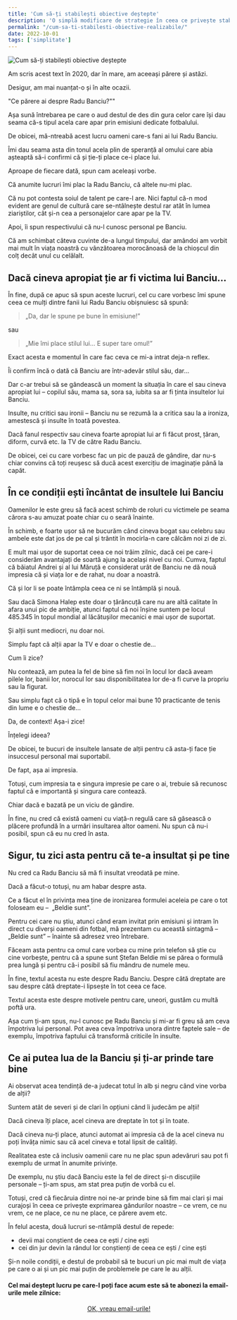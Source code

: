 ```yaml
---
title: 'Cum să-ți stabilești obiective deștepte'
description: 'O simplă modificare de strategie în ceea ce privește stabilirea obiectivelor te poate ajuta să reușești în sfârșit să faci ceea ce-ți propui.'
permalink: "/cum-sa-ti-stabilesti-obiective-realizabile/"
date: 2022-10-01
tags: ['simplitate']
---
```


![Cum să-ți stabilești obiective deștepte](/assets/images/gallery/cum-sa-ti-stabilesti-obiective-destepte.jpg)

Am scris acest text în 2020, dar în mare, am aceeași părere și astăzi.

Desigur, am mai nuanțat-o și în alte ocazii. 

"Ce părere ai despre Radu Banciu?""

Așa sună întrebarea pe care o aud destul de des din gura celor care își dau seama că-s tipul acela care apar prin emisiuni dedicate fotbalului.

De obicei, mă-ntreabă acest lucru oameni care-s fani ai lui Radu Banciu.

Îmi dau seama asta din tonul acela plin de speranță al omului care abia așteaptă să-i confirmi că și ție-ți place ce-i place lui.

Aproape de fiecare dată, spun cam aceleași vorbe.

Că anumite lucruri îmi plac la Radu Banciu, că altele nu-mi plac.

Că nu pot contesta soiul de talent pe care-l are. Nici faptul că-n mod evident are genul de cultură care se-ntâlnește destul rar atât în lumea ziariștilor, cât și-n cea a personajelor care apar pe la TV.

Apoi, îi spun respectivului că nu-l cunosc personal pe Banciu.

Că am schimbat câteva cuvinte de-a lungul timpului, dar amândoi am vorbit mai mult în viața noastră cu vânzătoarea morocănoasă de la chioșcul din colț decât unul cu celălalt.

## Dacă cineva apropiat ție ar fi victima lui Banciu…

În fine, după ce apuc să spun aceste lucruri, cel cu care vorbesc îmi spune ceea ce mulți dintre fanii lui Radu Banciu obișnuiesc să spună:

> „Da, dar le spune pe bune în emisiune!”

sau

> „Mie îmi place stilul lui… E super tare omul!”

Exact acesta e momentul în care fac ceva ce mi-a intrat deja-n reflex.

Îi confirm încă o dată că Banciu are într-adevăr stilul său, dar…

Dar c-ar trebui să se gândească un moment la situația în care el sau cineva apropiat lui – copilul său, mama sa, sora sa, iubita sa ar fi ținta insultelor lui Banciu.

Insulte, nu critici sau ironii – Banciu nu se rezumă la a critica sau la a ironiza, amestescă și insulte în toată povestea.

Dacă fanul respectiv sau cineva foarte apropiat lui ar fi făcut prost, țăran, diform, curvă etc. la TV de către Radu Banciu.

De obicei, cei cu care vorbesc fac un pic de pauză de gândire, dar nu-s chiar convins că toți reușesc să ducă acest exercițiu de imaginație până la capăt.

## În ce condiții ești încântat de insultele lui Banciu

Oamenilor le este greu să facă acest schimb de roluri cu victimele pe seama cărora s-au amuzat poate chiar cu o seară înainte.

În schimb, e foarte ușor să ne bucurăm când cineva bogat sau celebru sau ambele este dat jos de pe cal și trântit în mocirla-n care călcăm noi zi de zi.

E mult mai ușor de suportat ceea ce noi trăim zilnic, dacă cei pe care-i considerăm avantajați de soartă ajung la același nivel cu noi. Cumva, faptul că băiatul Andrei și al lui Măruță e considerat urât de Banciu ne dă nouă impresia că și viața lor e de rahat, nu doar a noastră.

Că și lor li se poate întâmpla ceea ce ni se întâmplă și nouă.

Sau dacă Simona Halep este doar o țărăncuță care nu are altă calitate în afara unui pic de ambiție, atunci faptul că noi înșine suntem pe locul 485.345 în topul mondial al lăcătușilor mecanici e mai ușor de suportat.

Și alții sunt mediocri, nu doar noi.

Simplu fapt că alții apar la TV e doar o chestie de…

Cum îi zice?

Nu contează, am putea la fel de bine să fim noi în locul lor dacă aveam pilele lor, banii lor, norocul lor sau disponibilitatea lor de-a fi curve la propriu sau la figurat.

Sau simplu fapt că o tipă e în topul celor mai bune 10 practicante de tenis din lume e o chestie de…

Da, de context! Așa-i zice!

Înțelegi ideea?

De obicei, te bucuri de insultele lansate de alții pentru că asta-ți face ție insuccesul personal mai suportabil.

De fapt, așa ai impresia.

Totuși, cum impresia ta e singura impresie pe care o ai, trebuie să recunosc faptul că e importantă și singura care contează.

Chiar dacă e bazată pe un viciu de gândire.

În fine, nu cred că există oameni cu viață-n regulă care să găsească o plăcere profundă în a urmări insultarea altor oameni. Nu spun că nu-i posibil, spun că eu nu cred în asta.

## Sigur, tu zici asta pentru că te-a insultat și pe tine

Nu cred ca Radu Banciu să mă fi insultat vreodată pe mine.

Dacă a făcut-o totuși, nu am habar despre asta.

Ce a făcut el în privința mea ține de ironizarea formulei aceleia pe care o tot foloseam eu –  „Beldie sunt”.

Pentru cei care nu știu, atunci când eram invitat prin emisiuni și intram în direct cu diverși oameni din fotbal, mă prezentam cu această sintagmă – „Beldie sunt” – înainte să adresez vreo întrebare.

Făceam asta pentru ca omul care vorbea cu mine prin telefon să știe cu cine vorbește, pentru că a spune sunt Ștefan Beldie mi se părea o formulă prea lungă și pentru că-i posibil să fiu mândru de numele meu.

În fine, textul acesta nu este despre Radu Banciu. Despre câtă dreptate are sau despre câtă dreptate-i lipsește în tot ceea ce face.

Textul acesta este despre motivele pentru care, uneori, gustăm cu multă poftă ura.

Așa cum ți-am spus, nu-l cunosc pe Radu Banciu și mi-ar fi greu să am ceva împotriva lui personal. Pot avea ceva împotriva unora dintre faptele sale – de exemplu, împotriva faptului că transformă criticile în insulte.

## Ce ai putea lua de la Banciu și ți-ar prinde tare bine

Ai observat acea tendință de-a judecat totul în alb și negru când vine vorba de alții?

Suntem atât de severi și de clari în opțiuni când îi judecăm pe alții!

Dacă cineva îți place, acel cineva are dreptate în tot și în toate.

Dacă cineva nu-ți place, atunci automat ai impresia că de la acel cineva nu poți învăța nimic sau că acel cineva e total lipsit de calități.

Realitatea este că inclusiv oamenii care nu ne plac spun adevăruri sau pot fi exemplu de urmat în anumite privințe.

De exemplu, nu știu dacă Banciu este la fel de direct și-n discuțiile personale – ți-am spus, am stat prea puțin de vorbă cu el.

Totuși, cred că fiecăruia dintre noi ne-ar prinde bine să fim mai clari și mai curajoși în ceea ce privește exprimarea gândurilor noastre – ce vrem, ce nu vrem, ce ne place, ce nu ne place, ce părere avem etc.

În felul acesta, două lucruri se-ntâmplă destul de repede:

- devii mai conștient de ceea ce ești / cine ești
- cei din jur devin la rândul lor conștienți de ceea ce ești / cine ești

Și-n noile condiții, e destul de probabil să te bucuri un pic mai mult de viața pe care o ai și un pic mai puțin de problemele pe care le au alții.


#### Cel mai deștept lucru pe care-l poți face acum este să te abonezi la email-urile mele zilnice:

  <p style="text-align:center;">
      <a href="https://beldie.berserkermail.com/join?ref=beldie.ro" class="button" data-button-variant="secondary">OK, vreau email-urile!</a>
      </p>